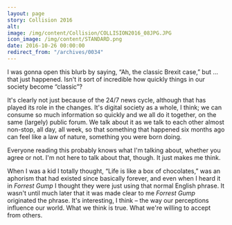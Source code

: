 ```yaml
---
layout: page
story: Collision 2016
alt:
image: /img/content/Collision/COLLISION2016_08JPG.JPG
icon_image: /img/content/STANDARD.png
date: 2016-10-26 00:00:00
redirect_from: "/archives/0034"
---
```



I was gonna open this blurb by saying, “Ah, the classic Brexit case,” but … that just happened. Isn't it sort of incredible how quickly things in our society become “classic”?

It's clearly not just because of the 24/7 news cycle, although that has played its role in the changes. It's digital society as a whole, I think; we can consume so much information so quickly and we all do it together, on the same (largely) public forum. We talk about it as we talk to each other almost non-stop, all day, all week, so that something that happened six months ago can feel like a law of nature, something you were born doing.

Everyone reading this probably knows what I'm talking about, whether you agree or not. I'm not here to talk about that, though. It just makes me think.

When I was a kid I totally thought, “Life is like a box of chocolates,” was an aphorism that had existed since basically forever, and even when I heard it in *Forrest Gump* I thought they were just using that normal English phrase. It wasn't until much later that it was made clear to me *Forrest Gump* originated the phrase. It's interesting, I think – the way our perceptions influence our world. What we think is true. What we're willing to accept from others.
